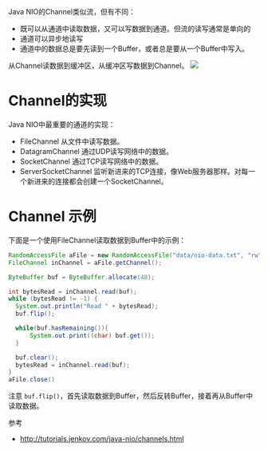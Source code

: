 Java NIO的Channel类似流，但有不同：
- 既可以从通道中读取数据，又可以写数据到通道。但流的读写通常是单向的
- 通道可以异步地读写
- 通道中的数据总是要先读到一个Buffer，或者总是要从一个Buffer中写入。


从Channel读数据到缓冲区，从缓冲区写数据到Channel。
![](https://img-blog.csdnimg.cn/20201105002543632.png?x-oss-process=image/watermark,type_ZmFuZ3poZW5naGVpdGk,shadow_10,text_SmF2YUVkZ2U=,size_1,color_FFFFFF,t_70#pic_center)


# Channel的实现
Java NIO中最重要的通道的实现：
- FileChannel
从文件中读写数据。
- DatagramChannel
通过UDP读写网络中的数据。
- SocketChannel
通过TCP读写网络中的数据。
- ServerSocketChannel
监听新进来的TCP连接，像Web服务器那样。对每一个新进来的连接都会创建一个SocketChannel。

# Channel 示例
下面是一个使用FileChannel读取数据到Buffer中的示例：

```java
RandomAccessFile aFile = new RandomAccessFile("data/nio-data.txt", "rw");
FileChannel inChannel = aFile.getChannel();

ByteBuffer buf = ByteBuffer.allocate(48);

int bytesRead = inChannel.read(buf);
while (bytesRead != -1) {
  System.out.println("Read " + bytesRead);
  buf.flip();

  while(buf.hasRemaining()){
      System.out.print((char) buf.get());
  }

  buf.clear();
  bytesRead = inChannel.read(buf);
}
aFile.close()
```

注意 `buf.flip()`，首先读取数据到Buffer，然后反转Buffer，接着再从Buffer中读取数据。

参考
- http://tutorials.jenkov.com/java-nio/channels.html